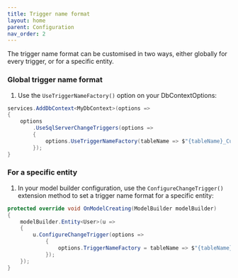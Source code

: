 ```yaml
---
title: Trigger name format
layout: home
parent: Configuration
nav_order: 2
---
```


The trigger name format can be customised in two ways, either globally for every trigger, or for a specific entity.

### Global trigger name format
1. Use the `UseTriggerNameFactory()` option on your DbContextOptions:
```c#
services.AddDbContext<MyDbContext>(options =>
{
    options
        .UseSqlServerChangeTriggers(options =>
        {
            options.UseTriggerNameFactory(tableName => $"{tableName}_CustomTriggerName")
        });
}
```

### For a specific entity
1. In your model builder configuration, use the `ConfigureChangeTrigger()` extension method to set a trigger name format for a specific entity:
```c#
protected override void OnModelCreating(ModelBuilder modelBuilder)
{
    modelBuilder.Entity<User>(u =>
    {
        u.ConfigureChangeTrigger(options =>
            {
                options.TriggerNameFactory = tableName => $"{tableName}_CustomUserChangesTrigger";
            });
    });
}
```